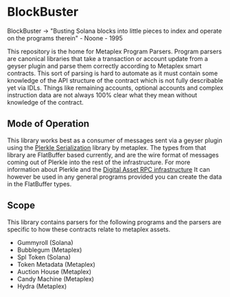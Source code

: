 # BlockBuster

BlockBuster -> "Busting Solana blocks into little pieces to index and operate on the programs therein" - Noone - 1995

This repository is the home for Metaplex Program Parsers. Program parsers are canonical libraries that take a transaction or account update from a geyser plugin and parse them correctly according to Metaplex smart contracts. This sort of parsing is hard to automate as it must contain some knowledge of the API structure of the contract which is not fully describable yet via IDLs. Things like remaining accounts, optional accounts and complex instruction data are not always 100% clear what they mean without knowledge of the contract. 

## Mode of Operation
This library works best as a consumer of messages sent via a geyser plugin using the [Plerkle Serialization](https://github.com/metaplex-foundation/digital-asset-validator-plugin) library by metaplex. The types from that library are FlatBuffer based currently, and are the wire format of messages coming out of Plerkle into the rest of the infrastructure.
For more information about Plerkle and the [Digital Asset RPC infrastructure](https://github.com/metaplex-foundation/digital-asset-validator-plugin) It can however be used in any general programs provided you can create the data in the FlatBuffer types.

## Scope

This library contains parsers for the following programs and the parsers are specific to how these contracts relate to metaplex assets.

* Gummyroll (Solana)
* Bubblegum (Metaplex)
* Spl Token (Solana)
* Token Metadata (Metaplex)
* Auction House (Metaplex)
* Candy Machine (Metaplex)
* Hydra (Metaplex)

